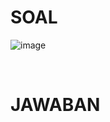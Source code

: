 # SOAL
![image](https://github.com/gerrardgs/Python-Heritage/assets/114888829/33032c93-3cee-4882-9286-3038d47270bd)

<br>

# JAWABAN
